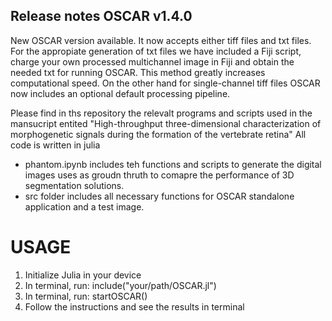 ## Release notes OSCAR v1.4.0

New OSCAR version available. It now accepts either tiff files and txt files. For the appropiate generation of txt files we have included a Fiji script, charge your own processed multichannel image in Fiji and obtain the needed txt for running OSCAR. This method greatly increases computational speed. On the other hand for single-channel tiff files OSCAR now includes an optional default processing pipeline.

Please find in ths repository the relevalt programs and scripts used in the mansucript entited "High-throughput three-dimensional characterization of morphogenetic signals during the formation of the vertebrate retina"
All code is written in julia 
- phantom.ipynb includes teh functions and scripts to generate the digital images uses as groudn thruth to comapre the performance of 3D segmentation solutions.
- src folder includes all necessary functions for OSCAR standalone application and a test image.

# USAGE
1. Initialize Julia in your device
2. In terminal, run:
       include("your/path/OSCAR.jl")
4. In terminal, run:
    startOSCAR()
5. Follow the instructions and see the results in terminal
